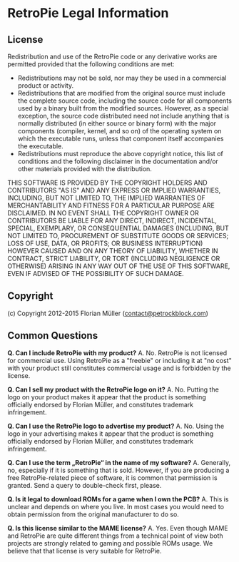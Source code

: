 # RetroPie Legal Information

## License

Redistribution and use of the RetroPie code or any derivative works are permitted provided that the following conditions are met:

 - Redistributions may not be sold, nor may they be used in a commercial product or activity.
 - Redistributions that are modified from the original source must include the complete source code, including the source code for all components used by a binary built from the modified sources. However, as a special exception, the source code distributed need not include anything that is normally distributed (in either source or binary form) with the major components (compiler, kernel, and so on) of the operating system on which the executable runs, unless that component itself accompanies the executable.
 - Redistributions must reproduce the above copyright notice, this list of conditions and the following disclaimer in the documentation and/or other materials provided with the distribution.

THIS SOFTWARE IS PROVIDED BY THE COPYRIGHT HOLDERS AND CONTRIBUTORS "AS IS" AND ANY EXPRESS OR IMPLIED WARRANTIES, INCLUDING, BUT NOT LIMITED TO, THE IMPLIED WARRANTIES OF MERCHANTABILITY AND FITNESS FOR A PARTICULAR PURPOSE ARE DISCLAIMED. IN NO EVENT SHALL THE COPYRIGHT OWNER OR CONTRIBUTORS BE LIABLE FOR ANY DIRECT, INDIRECT, INCIDENTAL, SPECIAL, EXEMPLARY, OR CONSEQUENTIAL DAMAGES (INCLUDING, BUT NOT LIMITED TO, PROCUREMENT OF SUBSTITUTE GOODS OR SERVICES; LOSS OF USE, DATA, OR PROFITS; OR BUSINESS INTERRUPTION) HOWEVER CAUSED AND ON ANY THEORY OF LIABILITY, WHETHER IN CONTRACT, STRICT LIABILITY, OR TORT (INCLUDING NEGLIGENCE OR OTHERWISE) ARISING IN ANY WAY OUT OF THE USE OF THIS SOFTWARE, EVEN IF ADVISED OF THE POSSIBILITY OF SUCH DAMAGE.

## Copyright

(c) Copyright 2012-2015  Florian Müller (contact@petrockblock.com)


## Common Questions
**Q. Can I include RetroPie with my product?**
A. No. RetroPie is not licensed for commercial use. Using RetroPie as a "freebie" or including it at "no cost" with your product still constitutes commercial usage and is forbidden by the license.

**Q. Can I sell my product with the RetroPie logo on it?**
A. No. Putting the logo on your product makes it appear that the product is something officially endorsed by Florian Müller, and constitutes trademark infringement.

**Q. Can I use the RetroPie logo to advertise my product?**
A. No. Using the logo in your advertising makes it appear that the product is something officially endorsed by Florian Müller, and constitutes trademark infringement.

**Q. Can I use the term „RetroPie“ in the name of my software?**
A. Generally, no, especially if it is something that is sold. However, if you are producing a free RetroPie-related piece of software, it is common that permission is granted. Send a query to double-check first, please.

**Q. Is it legal to download ROMs for a game when I own the PCB?**
A. This is unclear and depends on where you live. In most cases you would need to obtain permission from the original manufacturer to do so.

**Q. Is this license similar to the MAME license?**
A. Yes. Even though MAME and RetroPie are quite different things from a technical point of view both projects are strongly related to gaming and possible ROMs usage. We believe that that license is very suitable for RetroPie.
